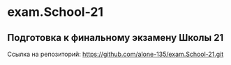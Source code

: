 # exam.School-21

## Подготовка к финальному экзамену Школы 21

Ссылка на репозиторий: https://github.com/alone-135/exam.School-21.git
